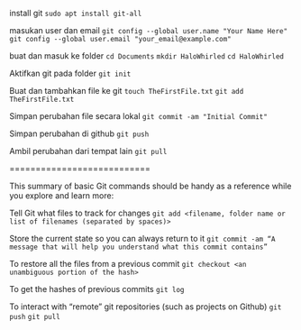 install git
`sudo apt install git-all`

masukan user dan email
`git config --global user.name "Your Name Here"`
`git config --global user.email "your_email@example.com"`

buat dan masuk ke folder
`cd Documents`
`mkdir HaloWhirled`
`cd HaloWhirled`

Aktifkan git pada folder
`git init`

Buat dan tambahkan file ke git
`touch TheFirstFile.txt`
`git add TheFirstFile.txt`

Simpan perubahan file secara lokal
`git commit -am "Initial Commit"`

Simpan perubahan di github
`git push`

Ambil perubahan dari tempat lain
`git pull`


===========================



This summary of basic Git commands should be handy as a reference while you explore and learn more:

Tell Git what files to track for changes
`git add <filename, folder name or list of filenames (separated by spaces)>`

Store the current state so you can always return to it
`git commit -am “A message that will help you understand what this commit contains”`

To restore all the files from a previous commit
`git checkout <an unambiguous portion of the hash>`

To get the hashes of previous commits
`git log`

To interact with “remote” git repositories (such as projects on Github)
`git push`
`git pull`
